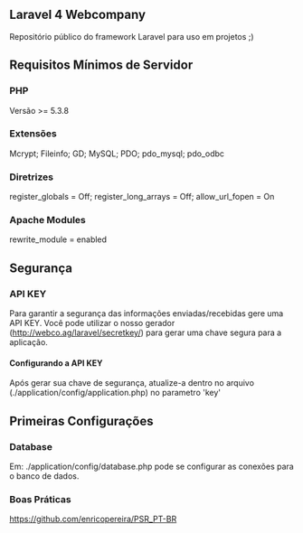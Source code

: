 ## Laravel 4 Webcompany

Repositório público do framework Laravel para uso em projetos ;)

## Requisitos Mínimos de Servidor

### PHP
Versão >= 5.3.8

### Extensões
Mcrypt;
Fileinfo;
GD;
MySQL;
PDO;
pdo_mysql;
pdo_odbc

### Diretrizes
register_globals = Off;
register_long_arrays = Off;
allow_url_fopen = On

### Apache Modules
rewrite_module = enabled

## Segurança

### API KEY
Para garantir a segurança das informações enviadas/recebidas gere uma API KEY.
Você pode utilizar o nosso gerador (http://webco.ag/laravel/secretkey/) para gerar uma chave segura para a aplicação.

#### Configurando a API KEY
Após gerar sua chave de segurança, atualize-a dentro no arquivo (./application/config/application.php) no parametro 'key'

## Primeiras Configurações

### Database

Em: ./application/config/database.php pode se configurar as conexões para o banco de dados.


### Boas Práticas

https://github.com/enricopereira/PSR_PT-BR